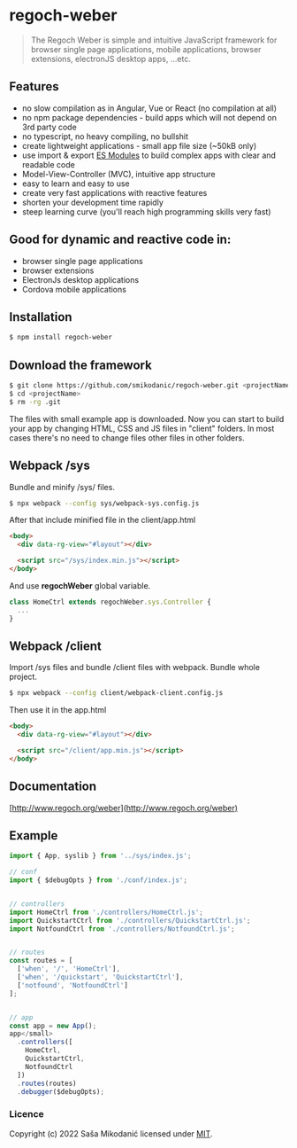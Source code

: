 # regoch-weber
> The Regoch Weber is simple and intuitive JavaScript framework for 
browser single page applications, mobile applications, browser extensions, electronJS desktop apps, ...etc.

## Features
- no slow compilation as in Angular, Vue or React (no compilation at all)
- no npm package dependencies - build apps which will not depend on 3rd party code
- no typescript, no heavy compiling, no bullshit
- create lightweight applications - small app file size (~50kB only)
- use import &amp; export <a href="https://developer.mozilla.org/en-US/docs/Web/JavaScript/Guide/Modules" target="_blank">ES Modules</a> to build complex apps with clear and readable code
- Model-View-Controller (MVC), intuitive app structure
- easy to learn and easy to use
- create very fast applications with reactive features
- shorten your development time rapidly
- steep learning curve (you'll reach high programming skills very fast)


## Good for dynamic and reactive code in:
- browser single page applications
- browser extensions
- ElectronJs desktop applications
- Cordova mobile applications


## Installation
```bash
$ npm install regoch-weber
```


## Download the framework
```bash
$ git clone https://github.com/smikodanic/regoch-weber.git <projectName>
$ cd <projectName>
$ rm -rg .git
```

The files with small example app is downloaded.
Now you can start to build your app by changing HTML, CSS and JS files in "client" folders.
In most cases there's no need to change files other files in other folders.



## Webpack /sys
Bundle and minify /sys/ files.
```bash
$ npx webpack --config sys/webpack-sys.config.js
```
After that include minified file in the client/app.html
```html
<body>
  <div data-rg-view="#layout"></div>

  <script src="/sys/index.min.js"></script>
</body>
```
And use **regochWeber** global variable.
```js
class HomeCtrl extends regochWeber.sys.Controller {
  ...
}
  ```



## Webpack /client
Import /sys files and bundle /client files with webpack.
Bundle whole project.
```bash
$ npx webpack --config client/webpack-client.config.js
```

Then use it in the app.html
```html
<body>
  <div data-rg-view="#layout"></div>

  <script src="/client/app.min.js"></script>
</body>
```







## Documentation
[http://www.regoch.org/weber](http://www.regoch.org/weber)





## Example
```javascript
import { App, syslib } from '../sys/index.js';

// conf
import { $debugOpts } from './conf/index.js';


// controllers
import HomeCtrl from './controllers/HomeCtrl.js';
import QuickstartCtrl from './controllers/QuickstartCtrl.js';
import NotfoundCtrl from './controllers/NotfoundCtrl.js';


// routes
const routes = [
  ['when', '/', 'HomeCtrl'],
  ['when', '/quickstart', 'QuickstartCtrl'],
  ['notfound', 'NotfoundCtrl']
];


// app
const app = new App();
app</small>
  .controllers([
    HomeCtrl,
    QuickstartCtrl,
    NotfoundCtrl
  ])
  .routes(routes)
  .debugger($debugOpts);
```


### Licence
Copyright (c) 2022 Saša Mikodanić licensed under [MIT](./LICENSE).
